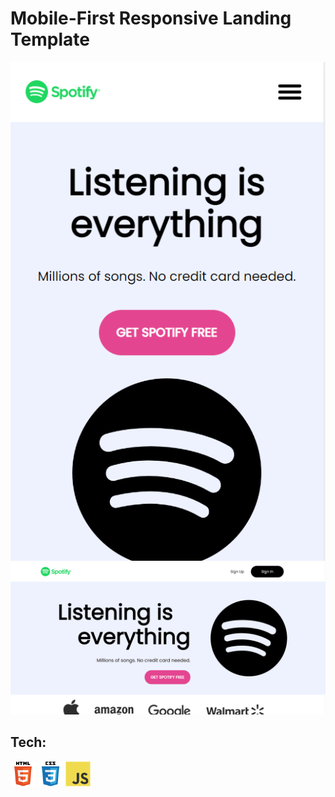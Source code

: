 # Mobile-First Responsive Landing Template

<img src='./static/images/readmeMobile.png'>

<img src='./static/images/readmeIndex.png'>

## Tech:
<img src="https://raw.githubusercontent.com/devicons/devicon/master/icons/html5/html5-original-wordmark.svg" alt='html icon' width = "40" height = "40">
<img src='https://raw.githubusercontent.com/devicons/devicon/master/icons/css3/css3-original-wordmark.svg' alt='css icon' width = "40" height = "40">
<img src="https://raw.githubusercontent.com/devicons/devicon/master/icons/javascript/javascript-original.svg" alt='js icon' width = "40" height = "40">
